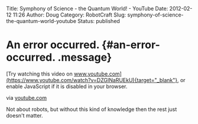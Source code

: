 Title: Symphony of Science - the Quantum World! - YouTube
Date: 2012-02-12 11:26
Author: Doug
Category: RobotCraft
Slug: symphony-of-science-the-quantum-world-youtube
Status: published


# An error occurred. {#an-error-occurred. .message}

[Try watching this video on www.youtube.com](https://www.youtube.com/watch?v=DZGINaRUEkU){target="_blank"}, or enable JavaScript if it is disabled in your browser.

via [youtube.com](http://www.youtube.com/watch?v=DZGINaRUEkU)

Not about robots, but without this kind of knowledge then the rest just doesn't matter.
